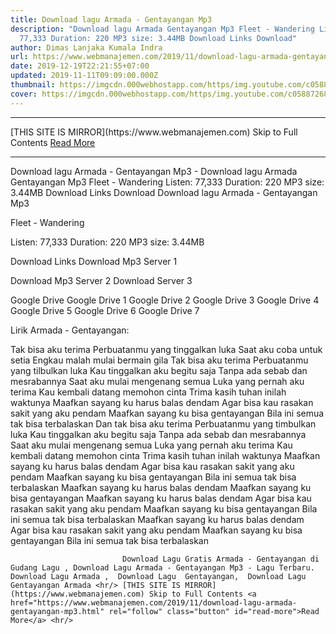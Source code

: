 ```yaml
---
title: Download lagu Armada - Gentayangan Mp3
description: "Download lagu Armada Gentayangan Mp3 Fleet - Wandering Listen:
  77,333 Duration: 220 MP3 size: 3.44MB Download Links Download"
author: Dimas Lanjaka Kumala Indra
url: https://www.webmanajemen.com/2019/11/download-lagu-armada-gentayangan-mp3.html
date: 2019-12-19T22:21:55+07:00
updated: 2019-11-11T09:09:00.000Z
thumbnail: https://imgcdn.000webhostapp.com/https/img.youtube.com/c05887268b6bc8ce82f8ff0a751351f6.jpeg
cover: https://imgcdn.000webhostapp.com/https/img.youtube.com/c05887268b6bc8ce82f8ff0a751351f6.jpeg
---
```


<hr/> [THIS SITE IS MIRROR](https://www.webmanajemen.com) Skip to Full Contents <a href="https://www.webmanajemen.com/2019/11/download-lagu-armada-gentayangan-mp3.html" rel="follow" class="button" id="read-more">Read More</a> <hr/> Download lagu Armada - Gentayangan Mp3 - Download lagu Armada Gentayangan Mp3 Fleet - Wandering Listen: 77,333 Duration: 220 MP3 size: 3.44MB Download Links Download Download lagu Armada - Gentayangan Mp3

  Fleet - Wandering 

  Listen: 77,333 
  Duration: 220 
  MP3 size: 3.44MB 

  Download Links 
  Download Mp3 Server 1 

  Download Mp3 Server 2 
  Download Server 3 


  Google Drive   Google Drive 1 
  Google Drive 2 
  Google Drive 3 
  Google Drive 4 
  Google Drive 5 
  Google Drive 6 
  Google Drive 7 


                             
Lirik Armada - Gentayangan:
                             
Tak bisa aku terima
 Perbuatanmu yang tinggalkan luka
 Saat aku coba untuk setia
 Engkau malah mulai bermain gila
 Tak bisa aku terima
 Perbuatanmu yang tilbulkan luka
 Kau tinggalkan aku begitu saja
 Tanpa ada sebab dan mesrabannya
 Saat aku mulai mengenang semua
 Luka yang pernah aku terima
 Kau kembali datang memohon cinta
 Trima kasih tuhan inilah waktunya
 Maafkan sayang ku harus balas dendam
 Agar bisa kau rasakan sakit yang aku pendam
 Maafkan sayang ku bisa gentayangan
 Bila ini semua tak bisa terbalaskan
 Dan tak bisa aku terima
 Perbuatanmu yang timbulkan luka
 Kau tinggalkan aku begitu saja
 Tanpa ada sebab dan mesrabannya
 Saat aku mulai mengenang semua
 Luka yang pernah aku terima
 Kau kembali datang memohon cinta
 Trima kasih tuhan inilah waktunya
 Maafkan sayang ku harus balas dendam
 Agar bisa kau rasakan sakit yang aku pendam
 Maafkan sayang ku bisa gentayangan
 Bila ini semua tak bisa terbalaskan
 Maafkan sayang ku harus balas dendam
 Maafkan sayang ku bisa gentayangan
 Maafkan sayang ku harus balas dendam
 Agar bisa kau rasakan sakit yang aku pendam
 Maafkan sayang ku bisa gentayangan
 Bila ini semua tak bisa terbalaskan
 Maafkan sayang ku harus balas dendam
 Agar bisa kau rasakan sakit yang aku pendam
 Maafkan sayang ku bisa gentayangan
 Bila ini semua tak bisa terbalaskan                                 
                                 
                             Download Lagu Gratis Armada - Gentayangan di Gudang Lagu , Download Lagu Armada - Gentayangan Mp3 - Lagu Terbaru.                                                         Download Lagu Armada ,  Download Lagu  Gentayangan,  Download Lagu  Gentayangan Armada <hr/> [THIS SITE IS MIRROR](https://www.webmanajemen.com) Skip to Full Contents <a href="https://www.webmanajemen.com/2019/11/download-lagu-armada-gentayangan-mp3.html" rel="follow" class="button" id="read-more">Read More</a> <hr/>